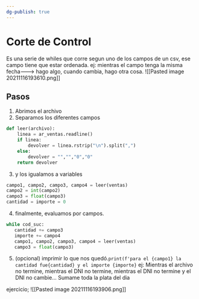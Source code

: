 ```yaml
---
dg-publish: true
---
```

# Corte de Control
Es una serie de whiles que corre segun uno de los campos de un csv, ese campo tiene que estar ordenada.
ej: mientras el campo tenga la misma fecha---> hago algo, cuando cambia, hago otra cosa.
![[Pasted image 20211116193610.png]]
## Pasos
1) Abrimos el archivo
2) Separamos los diferentes campos 
```py
def leer(archivo):
	linea = ar_ventas.readline() 
	if linea:
		devolver = linea.rstrip("\n").split(",")
	else:
		devolver = "","","0","0" 
	return devolver

```
3) y los igualamos a variables
 ```py  
 campo1, campo2, campo3, campo4 = leer(ventas)
 campo2 = int(campo2)
 campo3 = float(campo3)
 cantidad = importe = 0
 ```
4) finalmente, evaluamos por campos.
 ```py
 while cod_suc:
	cantidad += campo3
	importe += campo4
	campo1, campo2, campo3, campo4 = leer(ventas)
	campo3 = float(campo3)
 
 ```
5) (opcional) imprimir lo que nos quedó.`print(f'para el {campo1} la cantidad fue{cantidad} y el importe {importe}`
ej:  Mientras el archivo no termine, mientras el DNI no termine, mientras el DNI no termine y el DNI no cambie... Sumame toda la plata del dia

ejercicio; ![[Pasted image 20211116193906.png]]